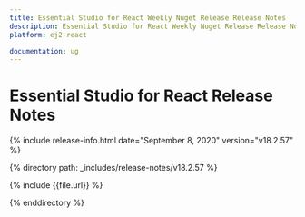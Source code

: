 ```yaml
---
title: Essential Studio for React Weekly Nuget Release Release Notes  
description: Essential Studio for React Weekly Nuget Release Release Notes  
platform: ej2-react

documentation: ug
---
```


# Essential Studio for  React  Release Notes  

{% include release-info.html date="September 8, 2020"   version="v18.2.57"  %} 

{% directory path: _includes/release-notes/v18.2.57 %}

{% include {{file.url}} %}

{% enddirectory %}
